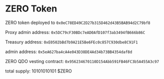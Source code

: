 # ZERO Token

ZERO token deployed to `0x0eC78ED49C2D27b315D462d43B5BAB94d2C79bf8`

Proxy admin address: `0x5DC79cF30BDc7eAD0AfD107f3ab3494fB666b86C`

Treasury address: `0xE0502bBd7b9A21E5Be6FEc0c857C930dbe8C91F1`

admin address: `0x5eA627ba4cA4e043D38DE4Ad34b73BB4354daf8d`

ZERO QDO vesting contract: `0x956234670110D154Abb591FB46FC3b5A455A3c97`

total supply: 10101010101 $ZERO
